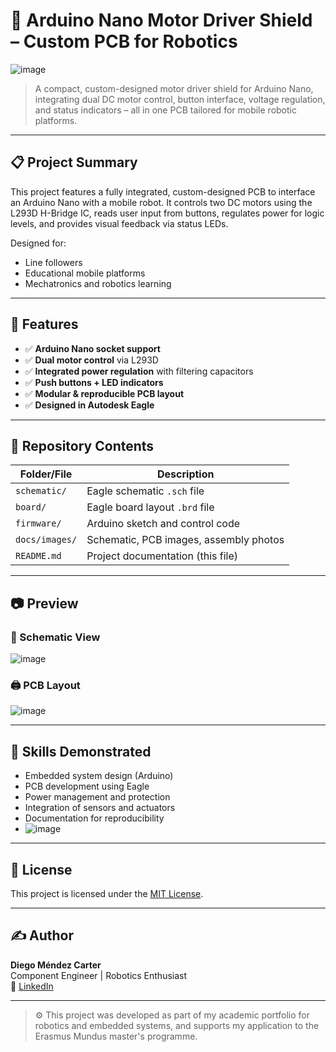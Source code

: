 # 🔌 Arduino Nano Motor Driver Shield – Custom PCB for Robotics

![image](https://github.com/user-attachments/assets/23c8fef1-43e2-41d1-98cb-173361cd1247)


> A compact, custom-designed motor driver shield for Arduino Nano, integrating dual DC motor control, button interface, voltage regulation, and status indicators – all in one PCB tailored for mobile robotic platforms.

---

## 📋 Project Summary

This project features a fully integrated, custom-designed PCB to interface an Arduino Nano with a mobile robot. It controls two DC motors using the L293D H-Bridge IC, reads user input from buttons, regulates power for logic levels, and provides visual feedback via status LEDs.

Designed for:
- Line followers
- Educational mobile platforms
- Mechatronics and robotics learning

---

## 🎯 Features

- ✅ **Arduino Nano socket support**
- ✅ **Dual motor control** via L293D
- ✅ **Integrated power regulation** with filtering capacitors
- ✅ **Push buttons + LED indicators**
- ✅ **Modular & reproducible PCB layout**
- ✅ **Designed in Autodesk Eagle**

---

## 📁 Repository Contents

| Folder/File       | Description                            |
|-------------------|----------------------------------------|
| `schematic/`      | Eagle schematic `.sch` file            |
| `board/`          | Eagle board layout `.brd` file         |
| `firmware/`       | Arduino sketch and control code        |
| `docs/images/`    | Schematic, PCB images, assembly photos |
| `README.md`       | Project documentation (this file)      |

---

## 📷 Preview

### 🔧 Schematic View
![image](https://github.com/user-attachments/assets/10e82daf-3f52-4ddd-8b8c-d3cd1b74484b)


### 🖨️ PCB Layout
![image](https://github.com/user-attachments/assets/0209fffe-2345-4404-90be-3449e2af5d79)


---

## 🧠 Skills Demonstrated

- Embedded system design (Arduino)
- PCB development using Eagle
- Power management and protection
- Integration of sensors and actuators
- Documentation for reproducibility
- ![image](https://github.com/user-attachments/assets/3a64012f-b55a-47fb-a420-efaf5ed01747)


---

## 📜 License

This project is licensed under the [MIT License](LICENSE).

---

## ✍️ Author

**Diego Méndez Carter**  
Component Engineer | Robotics Enthusiast  
🔗 [LinkedIn](www.linkedin.com/in/diegomendezcarter)

---

> ⚙️ This project was developed as part of my academic portfolio for robotics and embedded systems, and supports my application to the Erasmus Mundus master's programme.

